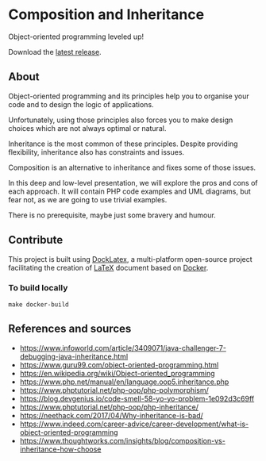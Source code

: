 # Composition and Inheritance

Object-oriented programming leveled up!

Download the [latest release][4].

## About

Object-oriented programming and its principles help you to organise your code and to design the logic of applications.

Unfortunately, using those principles also forces you to make design choices which are not always optimal or natural.

Inheritance is the most common of these principles. Despite providing flexibility, inheritance also has constraints and issues.

Composition is an alternative to inheritance and fixes some of those issues.

In this deep and low-level presentation, we will explore the pros and cons of each approach.
It will contain PHP code examples and UML diagrams, but fear not, as we are going to use trivial examples.

There is no prerequisite, maybe just some bravery and humour.

## Contribute

This project is built using [DockLatex][1], a multi-platform open-source project facilitating the creation of [LaTeX][2] document based on [Docker][3].

### To build locally

```shell
make docker-build
```

## References and sources

- https://www.infoworld.com/article/3409071/java-challenger-7-debugging-java-inheritance.html
- https://www.guru99.com/object-oriented-programming.html
- https://en.wikipedia.org/wiki/Object-oriented_programming
- https://www.php.net/manual/en/language.oop5.inheritance.php
- https://www.phptutorial.net/php-oop/php-polymorphism/
- https://blog.devgenius.io/code-smell-58-yo-yo-problem-1e092d3c69ff
- https://www.phptutorial.net/php-oop/php-inheritance/
- https://neethack.com/2017/04/Why-inheritance-is-bad/
- https://www.indeed.com/career-advice/career-development/what-is-object-oriented-programming
- https://www.thoughtworks.com/insights/blog/composition-vs-inheritance-how-choose

[1]: https://github.com/loophp/DockLatex/
[2]: https://www.latex-project.org/
[3]: https://www.docker.com/
[4]: https://github.com/ecphp/session--composition-and-inheritance/releases/latest

